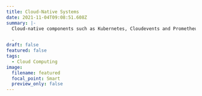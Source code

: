 ```yaml
---
title: Cloud-Native Systems
date: 2021-11-04T09:08:51.608Z
summary: |-
  Cloud-native components such as Kubernetes, Cloudevents and Prometheus.

  .
draft: false
featured: false
tags:
  - Cloud Computing
image:
  filename: featured
  focal_point: Smart
  preview_only: false
---
```

